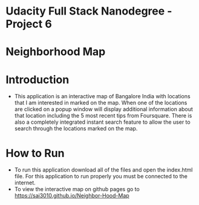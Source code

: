 # Udacity Full Stack Nanodegree - Project 6
# Neighborhood Map
# Introduction
* This application is an interactive map of Bangalore India with locations that I am interested in marked on the map. When one of the locations are clicked on a popup window will display additional information about that location including the 5 most recent tips from Foursquare.
There is also a completely integrated instant search feature to allow the user to search through the locations marked on the map.
# How to Run
* To run this application download all of the files and open the index.html file. For this application to run properly you must be connected to the internet.
* To view the interactive map on github pages go to https://sai3010.github.io/Neighbor-Hood-Map
